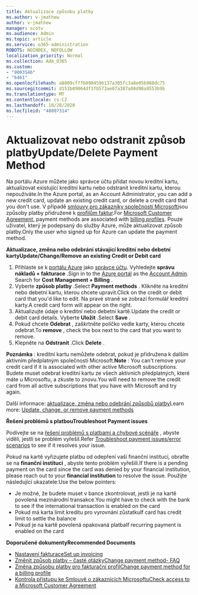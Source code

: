 ```yaml
---
title: Aktualizace způsobu platby
ms.author: v-jmathew
author: v-jmathew
manager: scotv
ms.audience: Admin
ms.topic: article
ms.service: o365-administration
ROBOTS: NOINDEX, NOFOLLOW
localization_priority: Normal
ms.collection: Adm_O365
ms.custom:
- "9003546"
- "6461"
ms.openlocfilehash: a8809cf77b0904596137a305fc3a8e05b988dc75
ms.sourcegitcommit: d151b09064df3fb573ae07a387a08d98a9553b9b
ms.translationtype: MT
ms.contentlocale: cs-CZ
ms.lasthandoff: 10/28/2020
ms.locfileid: "48807314"
---
```

# <a name="updatedelete-payment-method"></a><span data-ttu-id="eb556-102">Aktualizovat nebo odstranit způsob platby</span><span class="sxs-lookup"><span data-stu-id="eb556-102">Update/Delete Payment Method</span></span>

<span data-ttu-id="eb556-103">Na portálu Azure můžete jako správce účtu přidat novou kreditní kartu, aktualizovat existující kreditní kartu nebo odstranit kreditní kartu, kterou nepoužíváte.</span><span class="sxs-lookup"><span data-stu-id="eb556-103">In the Azure portal, as an Account Administrator, you can add a new credit card, update an existing credit card, or delete a credit card that you don't use.</span></span> <span data-ttu-id="eb556-104">V případě [smlouvy pro zákazníky společnosti Microsoft](https://docs.microsoft.com/azure/billing/billing-how-to-change-credit-card?WT.mc_id=Portal-Microsoft_Azure_Support#check-access-to-a-microsoft-customer-agreement)jsou způsoby platby přidružené k [profilům faktur](https://docs.microsoft.com/azure/billing/billing-how-to-change-credit-card?WT.mc_id=Portal-Microsoft_Azure_Support#change-payment-method-for-a-billing-profile).</span><span class="sxs-lookup"><span data-stu-id="eb556-104">For [Microsoft Customer Agreement](https://docs.microsoft.com/azure/billing/billing-how-to-change-credit-card?WT.mc_id=Portal-Microsoft_Azure_Support#check-access-to-a-microsoft-customer-agreement), payment methods are associated with [billing profiles](https://docs.microsoft.com/azure/billing/billing-how-to-change-credit-card?WT.mc_id=Portal-Microsoft_Azure_Support#change-payment-method-for-a-billing-profile).</span></span> <span data-ttu-id="eb556-105">Pouze uživatel, který je podepsaný do služby Azure, může aktualizovat způsob platby.</span><span class="sxs-lookup"><span data-stu-id="eb556-105">Only the user who signed up for Azure can update the payment method.</span></span>

<span data-ttu-id="eb556-106">**Aktualizace, změna nebo odebrání stávající kreditní nebo debetní karty**</span><span class="sxs-lookup"><span data-stu-id="eb556-106">**Update/Change/Remove an existing Credit or Debit card**</span></span>

1.  <span data-ttu-id="eb556-107">Přihlaste se k [portálu Azure](https://portal.azure.com/) jako [správce účtu](https://docs.microsoft.com/azure/billing/billing-subscription-transfer?WT.mc_id=Portal-Microsoft_Azure_Support#whoisaa). Vyhledejte **správu nákladů + fakturace** .</span><span class="sxs-lookup"><span data-stu-id="eb556-107">Sign in to the [Azure portal](https://portal.azure.com/) as the [Account Admin](https://docs.microsoft.com/azure/billing/billing-subscription-transfer?WT.mc_id=Portal-Microsoft_Azure_Support#whoisaa). Search for **Cost Management + Billing** .</span></span>
2.  <span data-ttu-id="eb556-108">Vyberte **způsob platby** .</span><span class="sxs-lookup"><span data-stu-id="eb556-108">Select **Payment methods** .</span></span> <span data-ttu-id="eb556-109">Klikněte na kreditní nebo debetní kartu, kterou chcete upravit.</span><span class="sxs-lookup"><span data-stu-id="eb556-109">Click on the credit or debit card that you'd like to edit.</span></span> <span data-ttu-id="eb556-110">Na pravé straně se zobrazí formulář kreditní karty.</span><span class="sxs-lookup"><span data-stu-id="eb556-110">A credit card form will appear on the right.</span></span>
3.  <span data-ttu-id="eb556-111">Aktualizujte údaje o kreditní nebo debetní kartě.</span><span class="sxs-lookup"><span data-stu-id="eb556-111">Update the credit or debit card details.</span></span> <span data-ttu-id="eb556-112">Vyberte **Uložit** .</span><span class="sxs-lookup"><span data-stu-id="eb556-112">Select **Save** .</span></span>
4.  <span data-ttu-id="eb556-113">Pokud chcete **Odebrat** , zaškrtněte políčko vedle karty, kterou chcete odebrat.</span><span class="sxs-lookup"><span data-stu-id="eb556-113">To **remove** , check the box next to the card that you want to remove.</span></span>
5.  <span data-ttu-id="eb556-114">Klepněte na **Odstranit** .</span><span class="sxs-lookup"><span data-stu-id="eb556-114">Click **Delete** .</span></span>

<span data-ttu-id="eb556-115">**Poznámka** : kreditní kartu nemůžete odebrat, pokud je přidružena k dalším aktivním předplatným společnosti Microsoft.</span><span class="sxs-lookup"><span data-stu-id="eb556-115">**Note** : You can't remove your credit card if it is associated with other active Microsoft subscriptions.</span></span> <span data-ttu-id="eb556-116">Budete muset odebrat kreditní kartu ze všech aktivních předplatných, které máte u Microsoftu, a zkuste to znovu.</span><span class="sxs-lookup"><span data-stu-id="eb556-116">You will need to remove the credit card from all active subscriptions that you have with Microsoft and try again.</span></span>

<span data-ttu-id="eb556-117">Další informace: [aktualizace, změna nebo odebrání způsobů platby](https://docs.microsoft.com/azure/billing/billing-how-to-change-credit-card?WT.mc_id=Portal-Microsoft_Azure_Support)</span><span class="sxs-lookup"><span data-stu-id="eb556-117">Learn more: [Update, change, or remove payment methods](https://docs.microsoft.com/azure/billing/billing-how-to-change-credit-card?WT.mc_id=Portal-Microsoft_Azure_Support)</span></span>

<span data-ttu-id="eb556-118">**Řešení problémů s platbou**</span><span class="sxs-lookup"><span data-stu-id="eb556-118">**Troubleshoot Payment issues**</span></span>

<span data-ttu-id="eb556-119">Podívejte se na [řešení problémů s platbami a chybové scénáře](https://support.microsoft.com/help/4505172/troubleshooting-payment-issues) , abyste viděli, jestli se problém vyřešil.</span><span class="sxs-lookup"><span data-stu-id="eb556-119">Refer [Troubleshoot payment issues/error scenarios](https://support.microsoft.com/help/4505172/troubleshooting-payment-issues) to see if it resolves your issue.</span></span>

<span data-ttu-id="eb556-120">Pokud na kartě vyřizujete platbu od odepření vaší finanční institucí, obraťte se na **finanční instituci** , abyste tento problém vyřešili.</span><span class="sxs-lookup"><span data-stu-id="eb556-120">If there is a pending payment on the card since the card was denied by your financial institution, please reach out to your **financial institution** to resolve the issue.</span></span> <span data-ttu-id="eb556-121">Použijte následující ukazatele:</span><span class="sxs-lookup"><span data-stu-id="eb556-121">Use the below pointers:</span></span>

- <span data-ttu-id="eb556-122">Je možné, že budete muset v bance zkontrolovat, jestli je na kartě povolená mezinárodní transakce.</span><span class="sxs-lookup"><span data-stu-id="eb556-122">You might have to check with the bank to see if the international transaction is enabled on the card</span></span>
- <span data-ttu-id="eb556-123">Pokud má karta limit kreditu pro vyrovnání zůstatku</span><span class="sxs-lookup"><span data-stu-id="eb556-123">If card has credit limit to settle the balance</span></span>
- <span data-ttu-id="eb556-124">Pokud je na kartě povolená opakovaná platba</span><span class="sxs-lookup"><span data-stu-id="eb556-124">If recurring payment is enabled on the card</span></span>

<span data-ttu-id="eb556-125">**Doporučené dokumenty**</span><span class="sxs-lookup"><span data-stu-id="eb556-125">**Recommended Documents**</span></span>

- [<span data-ttu-id="eb556-126">Nastavení fakturace</span><span class="sxs-lookup"><span data-stu-id="eb556-126">Set up invoicing</span></span>](https://azure.microsoft.com/pricing/invoicing/)
- [<span data-ttu-id="eb556-127">Změnit způsob platby – časté otázky</span><span class="sxs-lookup"><span data-stu-id="eb556-127">Change payment method- FAQ</span></span>](https://docs.microsoft.com/azure/billing/billing-how-to-change-credit-card?WT.mc_id=Portal-Microsoft_Azure_Support#frequently-asked-questions)
- [<span data-ttu-id="eb556-128">Změna způsobu platby pro fakturační profil</span><span class="sxs-lookup"><span data-stu-id="eb556-128">Change payment method for a billing profile</span></span>](https://docs.microsoft.com/azure/billing/billing-how-to-change-credit-card?WT.mc_id=Portal-Microsoft_Azure_Support#change-payment-method-for-a-billing-profile)
- [<span data-ttu-id="eb556-129">Kontrola přístupu ke Smlouvě o zákaznících Microsoftu</span><span class="sxs-lookup"><span data-stu-id="eb556-129">Check access to a Microsoft Customer Agreement</span></span>](https://docs.microsoft.com/azure/billing/billing-how-to-change-credit-card?WT.mc_id=Portal-Microsoft_Azure_Support#check-access-to-a-microsoft-customer-agreement)
